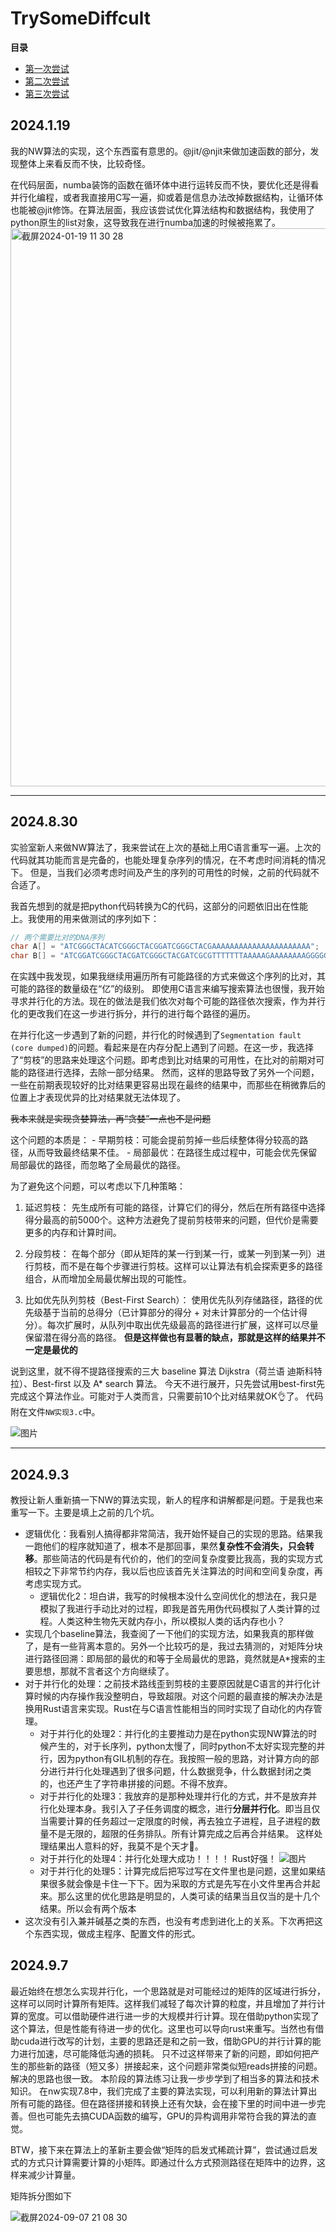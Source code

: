 # TrySomeDiffcult

**目录**

- [第一次尝试](https://github.com/OOAAHH/TrySomeDiffcult/tree/main?tab=readme-ov-file#2024119)
- [第二次尝试](https://github.com/OOAAHH/TrySomeDiffcult?tab=readme-ov-file#2024830)
- [第三次尝试](https://github.com/OOAAHH/TrySomeDiffcult#202493)

## 2024.1.19
  我的NW算法的实现，这个东西蛮有意思的。@jit/@njit来做加速函数的部分，发现整体上来看反而不快，比较奇怪。

  在代码层面，numba装饰的函数在循环体中进行运转反而不快，要优化还是得看并行化编程，或者我直接用C写一遍，抑或着是信息办法改掉数据结构，让循环体也能被@jit修饰。在算法层面，我应该尝试优化算法结构和数据结构，我使用了python原生的list对象，这导致我在进行numba加速的时候被拖累了。
<img width="893" alt="截屏2024-01-19 11 30 28" src="https://github.com/OOAAHH/TrySomeDiffcult/assets/19518905/20e5747a-b0c2-47d0-9da9-a402c039a0c9">


----------------------
## 2024.8.30
实验室新人来做NW算法了，我来尝试在上次的基础上用C语言重写一遍。上次的代码就其功能而言是完备的，也能处理复杂序列的情况，在不考虑时间消耗的情况下。
但是，当我们必须考虑时间及产生的序列的可用性的时候，之前的代码就不合适了。

我首先想到的就是把python代码转换为C的代码，这部分的问题依旧出在性能上。我使用的用来做测试的序列如下：

```C
// 两个需要比对的DNA序列
char A[] = "ATCGGGCTACATCGGGCTACGGATCGGGCTACGAAAAAAAAAAAAAAAAAAAAAA";
char B[] = "ATCGGATCGGGCTACGATCGGGCTACGATCGCGTTTTTTTAAAAAGAAAAAAAAGGGGGGGGTGTATTGTA";
```

在实践中我发现，如果我继续用遍历所有可能路径的方式来做这个序列的比对，其可能的路径的数量级在“亿”的级别。
即使用C语言来编写搜索算法也很慢，我开始寻求并行化的方法。现在的做法是我们依次对每个可能的路径依次搜索，作为并行化的更改我们在这一步进行拆分，并行的进行每个路径的遍历。

在并行化这一步遇到了新的问题，并行化的时候遇到了`Segmentation fault (core dumped)`的问题。看起来是在内存分配上遇到了问题。在这一步，我选择了“剪枝”的思路来处理这个问题。即考虑到比对结果的可用性，在比对的前期对可能的路径进行选择，去除一部分结果。
然而，这样的思路导致了另外一个问题，一些在前期表现较好的比对结果更容易出现在最终的结果中，而那些在稍微靠后的位置上才表现优异的比对结果就无法体现了。

~~我本来就是实现贪婪算法，再“贪婪”一点也不是问题~~

这个问题的本质是：
    - 早期剪枝：可能会提前剪掉一些后续整体得分较高的路径，从而导致最终结果不佳。
    - 局部最优：在路径生成过程中，可能会优先保留局部最优的路径，而忽略了全局最优的路径。

为了避免这个问题，可以考虑以下几种策略：

1. 延迟剪枝：
先生成所有可能的路径，计算它们的得分，然后在所有路径中选择得分最高的前5000个。这种方法避免了提前剪枝带来的问题，但代价是需要更多的内存和计算时间。

2. 分段剪枝：
在每个部分（即从矩阵的某一行到某一行，或某一列到某一列）进行剪枝，而不是在每个步骤进行剪枝。这样可以让算法有机会探索更多的路径组合，从而增加全局最优解出现的可能性。

3. 比如优先队列剪枝（Best-First Search）：
使用优先队列存储路径，路径的优先级基于当前的总得分（已计算部分的得分 + 对未计算部分的一个估计得分）。每次扩展时，从队列中取出优先级最高的路径进行扩展，这样可以尽量保留潜在得分高的路径。
**但是这样做也有显著的缺点，那就是这样的结果并不一定是最优的**

说到这里，就不得不提路径搜索的三大 baseline 算法 Dijkstra（荷兰语 迪斯科特拉）、Best-first 以及 A* search 算法。
今天不进行展开，只先尝试用best-first先完成这个算法作业。可能对于人类而言，只需要前10个比对结果就OK👌了。
代码附在文件`NW实现3.c`中。

![图片](https://github.com/user-attachments/assets/2b52d4e2-74dd-4787-980c-8ee85b9ba6e8)

-------
## 2024.9.3
教授让新人重新搞一下NW的算法实现，新人的程序和讲解都是问题。于是我也来重写一下。主要是填上之前的几个坑。
 - 逻辑优化：我看别人搞得都非常简洁，我开始怀疑自己的实现的思路。结果我一跑他们的程序就知道了，根本不是那回事，果然**复杂性不会消失，只会转移**。那些简洁的代码是有代价的，他们的空间复杂度要比我高，我的实现方式相较之下非常节约内存，我以后也应该首先关注算法的时间和空间复杂度，再考虑实现方式。
   - 逻辑优化2：坦白讲，我写的时候根本没什么空间优化的想法在，我只是模拟了我进行手动比对的过程，即我是首先用伪代码模拟了人类计算的过程。人类这种生物先天就内存小，所以模拟人类的话内存也小？
 - 实现几个baseline算法，我查阅了一下他们的实现方法，如果我真的那样做了，是有一些背离本意的。另外一个比较巧的是，我过去猜测的，对矩阵分块进行路径回溯：即局部的最优的和等于全局最优的思路，竟然就是A*搜索的主要思想，那就不言者这个方向继续了。
 - 对于并行化的处理：之前技术路线歪到剪枝的主要原因就是C语言的并行化计算时候的内存操作我没整明白，导致超限。对这个问题的最直接的解决办法是换用Rust语言来实现。Rust在与C语言性能相当的同时实现了自动化的内存管理。
   - 对于并行化的处理2：并行化的主要推动力是在python实现NW算法的时候产生的，对于长序列，python太慢了，同时python不太好实现完整的并行，因为python有GIL机制的存在。我按照一般的思路，对计算方向的部分进行并行化处理遇到了很多问题，什么数据竞争，什么数据封闭之类的，也还产生了字符串拼接的问题。不得不放弃。
   - 对于并行化的处理3：我放弃的是那种处理并行化的方式，并不是放弃并行化处理本身。我引入了子任务调度的概念，进行**分层并行化**。即当且仅当需要计算的任务超过一定限度的时候，再去独立子进程，且子进程的数量不是无限的，超限的任务排队。所有计算完成之后再合并结果。 这样处理结果出人意料的好，我莫不是个天才🤣。
   - 对于并行化的处理4：并行化处理大成功！！！！ Rust好强！
   ![图片](https://github.com/user-attachments/assets/34385d91-cf8c-4167-8da5-555c74fd99ea)
    - 对于并行化的处理5：计算完成后把写过写在文件里也是问题，这里如果结果很多就会像是卡住一下下。因为采取的方式是先写在小文件里再合并起来。那么这里的优化思路是明显的，人类可读的结果当且仅当的是十几个结果。所以会有两个版本
- 这次没有引入兼并碱基之类的东西，也没有考虑到进化上的关系。下次再把这个东西实现，做成主程序、配置文件的形式。



## 2024.9.7
最近始终在想怎么实现并行化，一个思路就是对可能经过的矩阵的区域进行拆分，这样可以同时计算所有矩阵。这样我们减轻了每次计算的粒度，并且增加了并行计算的宽度。可以借助硬件进行进一步的大规模并行计算。现在借助python实现了这个算法，但是性能有待进一步的优化。这里也可以导向rust来重写。当然也有借助cuda进行改写的计划，主要的思路还是和之前一致，借助GPU的并行计算的能力进行加速，尽可能降低沟通的损耗。
只不过这样带来了新的问题，即如何把产生的那些新的路径（短又多）拼接起来，这个问题非常类似短reads拼接的问题。解决的思路也很一致。
本阶段的算法练习让我一步步学到了相当多的算法和技术知识。
在nw实现7.8中，我们完成了主要的算法实现，可以利用新的算法计算出所有可能的路径。但在路径拼接和转换上还有欠缺，会在接下里的时间中进一步完善。但也可能先去搞CUDA函数的编写，GPU的异构调用非常符合我的算法的直觉。

BTW，接下来在算法上的革新主要会做“矩阵的启发式稀疏计算”，尝试通过启发式的方式只计算需要计算的小矩阵。即通过什么方式预测路径在矩阵中的边界，这样来减少计算量。


矩阵拆分图如下

![截屏2024-09-07 21 08 30](https://github.com/user-attachments/assets/2bb49e84-9751-4db6-8eae-75131f38ab36)
